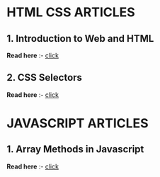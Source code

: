 # HTML CSS ARTICLES
## 1. Introduction to Web and HTML
**Read here** :- [click](https://azazali.hashnode.dev/introduction-to-web-and-html)
## 2. CSS Selectors
**Read here** :- [click](https://azazali.hashnode.dev/css-selectors-and-pseudo-elements)
# JAVASCRIPT ARTICLES
## 1. Array Methods in Javascript
**Read here** :- [click](https://azazali.hashnode.dev/array-methods-in-javascript)